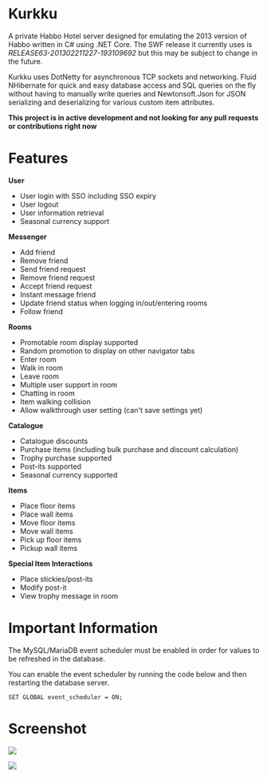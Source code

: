 # Kurkku

A private Habbo Hotel server designed for emulating the 2013 version of Habbo written in C# using .NET Core. The SWF release it currently uses is *RELEASE63-201302211227-193109692* but this may be subject to change in the future.
 
Kurkku uses DotNetty for asynchronous TCP sockets and networking. Fluid NHibernate for quick and easy database access and SQL queries on the fly without having to manually write queries and Newtonsoft.Json for JSON serializing and deserializing for various custom item attributes. 

**This project is in active development and not looking for any pull requests or contributions right now**
 
# Features

**User**

- User login with SSO including SSO expiry
- User logout
- User information retrieval
- Seasonal currency support

**Messenger**

- Add friend
- Remove friend
- Send friend request
- Remove friend request
- Accept friend request
- Instant message friend
- Update friend status when logging in/out/entering rooms
- Follow friend

**Rooms**

- Promotable room display supported
- Random promotion to display on other navigator tabs
- Enter room
- Walk in room
- Leave room
- Multiple user support in room
- Chatting in room
- Item walking collision
- Allow walkthrough user setting (can't save settings yet)

**Catalogue**

- Catalogue discounts
- Purchase items (including bulk purchase and discount calculation)
- Trophy purchase supported
- Post-its supported
- Seasonal currency supported

**Items**

- Place floor items
- Place wall items
- Move floor items
- Move wall items
- Pick up floor items
- Pickup wall items

**Special Item Interactions**

- Place stickies/post-its
- Modify post-it
- View trophy message in room

# Important Information

The MySQL/MariaDB event scheduler must be enabled in order for values to be refreshed in the database.

You can enable the event scheduler by running the code below and then restarting the database server.

```SET GLOBAL event_scheduler = ON;```
 
# Screenshot

![](https://cdn.discordapp.com/attachments/531015659027562505/703500593376788551/Dw8dOQC8RU.gif)

![](https://cdn.discordapp.com/attachments/531015659027562505/703841326373797888/unknown.png)

